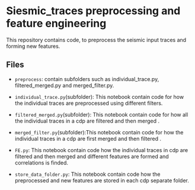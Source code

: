 
# Siesmic_traces preprocessing and feature engineering

This repository contains code, to preprocess the seismic input traces and forming new features.


## Files

* `preprocess`: contain subfolders such as individual_trace.py, filtered_merged.py and merged_filter.py. 
  
* `individual_trace.py`(subfolder): This notebook contain code for how the individual traces are preprocessed using different filters.

* `filtered_merged.py`(subfolder): This notebook contain code for how all the individual traces in a cdp are filtered and then merged .
  
* `merged_filter.py`(subfolder):This notebook contain code for how the individual traces in a cdp are first merged and then filtered .
  
* `FE.py`: This notebook contain code how the individual traces in cdp are filtered and then merged and different features are formed and correlations is finded.

* `store_data_folder.py`: This notebook contain code how the preprocessed and new features are stored in each cdp separate folder.
